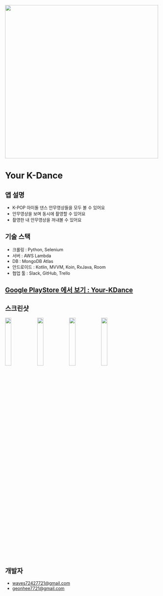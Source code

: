 
<img src="https://user-images.githubusercontent.com/76245227/110226751-1529fe80-7f35-11eb-83c1-198120bebf9e.png"  width="500">

# Your K-Dance

## 앱 설명
- K-POP 아이돌 댄스 안무영상들을 모두 볼 수 있어요
- 안무영상을 보며 동시에 촬영할 수 있어요
- 촬영한 내 안무영상을 꺼내볼 수 있어요


## 기술 스택
- 크롤링 : Python, Selenium
- 서버 : AWS Lambda
- DB : MongoDB Atlas
- 안드로이드 : Kotlin, MVVM, Koin, RxJava, Room
- 협업 툴 : Slack, GitHub, Trello

## [Google PlayStore 에서 보기 : Your-KDance](https://play.google.com/store/apps/details?id=com.your.kpopdance)


## 스크린샷

<img src="https://user-images.githubusercontent.com/76245227/110226973-d006cc00-7f36-11eb-9c6e-b19efc5eb754.jpeg" width="20%"> <img src="https://user-images.githubusercontent.com/76245227/110227007-152afe00-7f37-11eb-9208-e6bf3cdb520e.jpeg" width="20%"> <img src="https://user-images.githubusercontent.com/76245227/110227009-16f4c180-7f37-11eb-9cee-8942192b1ce6.jpeg" width="20%"> <img src="https://user-images.githubusercontent.com/76245227/110227002-0fcdb380-7f37-11eb-95c9-f8c95c12f8a1.jpeg" width="20%">

## 개발자
- waves72427721@gmail.com
- geonhee7721@gmail.com
